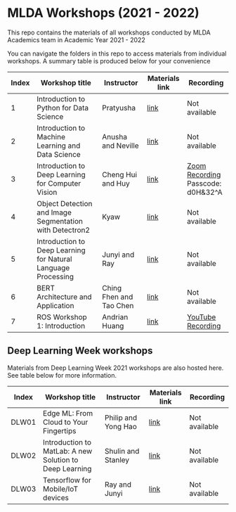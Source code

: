 # MLDA Workshops (2021 - 2022)

This repo contains the materials of all workshops conducted by MLDA Academics team in Academic Year 2021 - 2022

You can navigate the folders in this repo to access materials from individual workshops. A summary table is produced below for your convenience

Index | Workshop title | Instructor | Materials link | Recording
------|----------------|------------|----------------|----------
1 | Introduction to Python for Data Science | Pratyusha | [link](1.%20Python%20for%20DS) | Not available
2 | Introduction to Machine Learning and Data Science | Anusha and Neville | [link](2.%20Intro%20to%20ML%20and%20DS) | Not available
3 | Introduction to Deep Learning for Computer Vision | Cheng Hui and Huy | [link](3.%20Intro%20to%20CV) | [Zoom Recording](https://ntu-sg.zoom.us/rec/share/mTtfHT_AYUs-0f38okesi8sRmtkGzNcJn0jtxnCJIUe5KMqiIMLOXr8C5Sd0jCCT.zyDdLVYaPqJED-8M)<br />Passcode: d0H&32^A
4 | Object Detection and Image Segmentation with Detectron2 | Kyaw | [link](4.%20Detectron2) | Not available
5 | Introduction to Deep Learning for Natural Language Processing | Junyi and Ray | [link](5.%20Intro%20to%20NLP) | Not available
6 | BERT Architecture and Application | Ching Fhen and Tao Chen | [link](6.%20BERT) | Not available
7 | ROS Workshop 1: Introduction | Andrian Huang | [link](7.%20ROS%20Workshop%201) | [YouTube Recording](https://youtu.be/c8hctu196mI)

## Deep Learning Week workshops

Materials from Deep Learning Week 2021 workshops are also hosted here. See table below for more information.

Index | Workshop title | Instructor | Materials link | Recording
------|----------------|------------|----------------|----------
DLW01 | Edge ML: From Cloud to Your Fingertips | Philip and Yong Hao | [link](DLW01.%20Edge%20ML) | Not available
DLW02 | Introduction to MatLab: A new Solution to Deep Learning | Shulin and Stanley | [link](DLW02.%20Matlab) | Not available
DLW03 | Tensorflow for Mobile/IoT devices | Ray and Junyi | [link](DLW03.%20TF%20Mobile) | Not available
